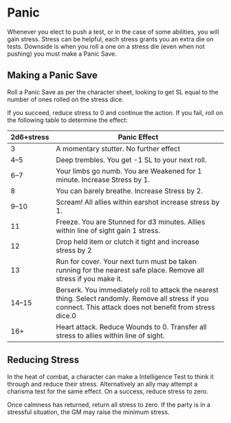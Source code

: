 # Panic
Whenever you elect to push a test, or in the case of some abilities, you will gain stress. Stress can be helpful, each stress grants you an extra die on tests. Downside is when you roll a one on a stress die (even when not pushing) you must make a Panic Save.

## Making a Panic Save
Roll a Panic Save as per the character sheet, looking to get SL equal to the number of ones rolled on the stress dice.

If you succeed, reduce stress to 0 and continue the action. If you fail, roll on the following table to determine the effect:

| 2d6+stress | Panic Effect                                                                                                                                                  |
| ---------- | ------------------------------------------------------------------------------------------------------------------------------------------------------------- |
| 3          | A momentary stutter. No further effect                                                                                                                        |
| 4–5        | Deep trembles. You get -1 SL to your next roll.                                                                                                               |
| 6–7        | Your limbs go numb. You are Weakened for 1 minute. Increase Stress by 1.                                                                                      |
| 8          | You can barely breathe. Increase Stress by 2.                                                                                                                 |
| 9–10       | Scream! All allies within earshot increase stress by 1.                                                                                                       |
| 11         | Freeze. You are Stunned for d3 minutes. Allies within line of sight gain 1 stress.                                                                            |
| 12         | Drop held item or clutch it tight and increase stress by 2                                                                                                    |
| 13         | Run for cover. Your next turn must be taken running for the nearest safe place. Remove all stress if you make it.                                             |
| 14–15      | Berserk. You immediately roll to attack the nearest thing. Select randomly. Remove all stress if you connect. This attack does not benefit from stress dice.0 |
| 16+        | Heart attack. Reduce Wounds to 0. Transfer all stress to allies within line of sight.                                                                         |
## Reducing Stress
In the heat of combat, a character can make a Intelligence Test to think it through and reduce their stress. Alternatively an ally may attempt a charisma test for the same effect. On a success, reduce stress to zero.

Once calmness has returned, return all stress to zero. If the party is in a stressful situation, the GM may raise the minimum stress.